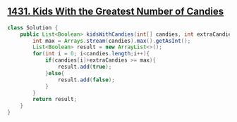 ## **[1431. Kids With the Greatest Number of Candies](https://leetcode.com/problems/kids-with-the-greatest-number-of-candies/)**
```java
class Solution {
    public List<Boolean> kidsWithCandies(int[] candies, int extraCandies) {
        int max = Arrays.stream(candies).max().getAsInt();
        List<Boolean> result = new ArrayList<>();
        for(int i = 0; i<candies.length;i++){
            if(candies[i]+extraCandies >= max){
                result.add(true);
            }else{
                result.add(false);
            }
        }
        return result;
    }
}
```